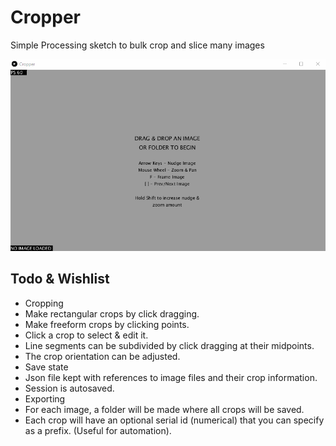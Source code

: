 # Cropper
Simple Processing sketch to bulk crop and slice many images

![alt text](Readme/Cropper.gif "Basic File Input & Navigation")

## Todo & Wishlist
- Cropping
 - Make rectangular crops by click dragging.
 - Make freeform crops by clicking points.
 - Click a crop to select & edit it.
 - Line segments can be subdivided by click dragging at their midpoints.
 - The crop orientation can be adjusted.
- Save state
 - Json file kept with references to image files and their crop information.
 - Session is autosaved.
- Exporting
 - For each image, a folder will be made where all crops will be saved. 
 - Each crop will have an optional serial id (numerical) that you can specify as a prefix. (Useful for automation). 


